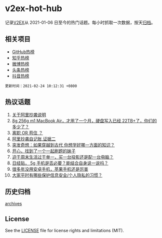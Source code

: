 # v2ex-hot-hub

 记录[V2EX](https://www.v2ex.com/)从 2021-01-06 日至今的热门话题。每小时抓取一次数据，按天[归档](archives)。
 
 ## 相关项目

- [GitHub热榜](https://github.com/snaildev/github-hot-hub)
- [知乎热榜](https://github.com/snaildev/zhihu-hot-hub)
- [微博热榜](https://github.com/snaildev/weibo-hot-hub)
- [头条热榜](https://github.com/snaildev/toutiao-hot-hub)
- [抖音热榜](https://github.com/snaildev/douyin-hot-hub)


 `更新时间：2021-02-24 10:12:31 +0800`

## 热议话题

1. [关于阿里抄袭说明](https://www.v2ex.com/t/755379)
1. [8g 256g m1 MacBook Air，才用了一个月，硬盘写入已经 22TB+了，你们的多少了？](https://www.v2ex.com/t/755498)
1. [离职 OR 苟住 ？](https://www.v2ex.com/t/755376)
1. [阿里抄袭自记账,证据二](https://www.v2ex.com/t/755348)
1. [突发奇想：如果穿越到古代 你想学好哪一方面的知识？](https://www.v2ex.com/t/755462)
1. [开心，找到了一个一起刷题的妹子](https://www.v2ex.com/t/755557)
1. [迫于周末生活过于单一，买一台投影还是配一台电脑？](https://www.v2ex.com/t/755495)
1. [日经贴， 5g 手机是否必要？能结合自身说一说吗？](https://www.v2ex.com/t/755493)
1. [很多年没用安卓手机，苹果手机还是厉害](https://www.v2ex.com/t/755523)
1. [大家平时有哪些保护信息安全/个人隐私的习惯？](https://www.v2ex.com/t/755432)

## 历史归档

[archives](archives)

## License

See the [LICENSE](LICENSE) file for license rights and limitations (MIT).
